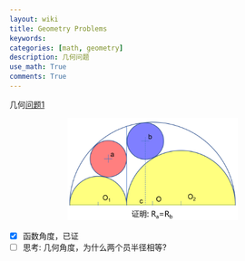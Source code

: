 ```yaml
---
layout: wiki
title: Geometry Problems
keywords: 
categories: [math, geometry]
description: 几何问题
use_math: True
comments: True
---
```



几何[问题1](https://www.zhihu.com/question/303011296/answer/2142213123)

<div align="center"><img width="300" src="https://raw.githubusercontent.com/LfqGithub/LfqGithub.github.io/master/images/math/cycle-in-cycle.png"/></div>

- [x] 函数角度，已证
- [ ] 思考: 几何角度，为什么两个员半径相等?
